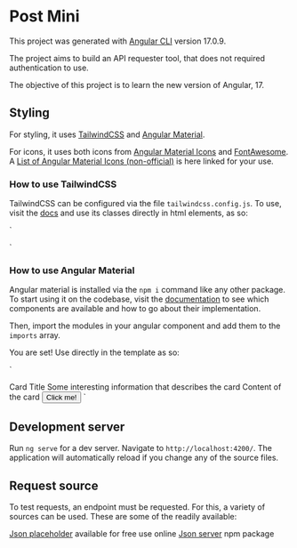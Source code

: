 # Post Mini

This project was generated with [Angular CLI](https://github.com/angular/angular-cli) version 17.0.9.

The project aims to build an API requester tool, that does not required authentication to use.

The objective of this project is to learn the new version of Angular, 17.

## Styling

For styling, it uses [TailwindCSS](https://v2.tailwindcss.com/docs) and [Angular Material](https://material.angular.io/).

For icons, it uses both icons from [Angular Material Icons](https://fonts.google.com/icons) and [FontAwesome](https://fontawesome.com/). A [List of Angular Material Icons (non-official)](https://www.angularjswiki.com/angular/angular-material-icons-list-mat-icon-list) is here linked for your use.

### How to use TailwindCSS

TailwindCSS can be configured via the file `tailwindcss.config.js`. To use, visit the [docs](https://v2.tailwindcss.com/docs) and use its classes directly in html elements, as so:

`

<div class="flex flex-row gap-2">
  <div class="bg-yellow-100 w-12 h-12"></div>
  <div class="bg-yellow-200 w-12 h-12"></div>
  <div class="bg-yellow-300 w-12 h-12"></div>
  <div class="bg-yellow-400 w-12 h-12"></div>
  <div class="bg-yellow-500 w-12 h-12"></div>
  <div class="bg-yellow-600 w-12 h-12"></div>
  <div class="bg-yellow-700 w-12 h-12"></div>
  <div class="bg-yellow-800 w-12 h-12"></div>
  <div class="bg-yellow-900 w-12 h-12"></div>
</div>
`

### How to use Angular Material

Angular material is installed via the `npm i` command like any other package. To start using it on the codebase, visit the [documentation](https://material.angular.io/components/categories) to see which components are available and how to go about their implementation.

Then, import the modules in your angular component and add them to the `imports` array.

You are set! Use directly in the template as so:

`

<mat-card>
  <mat-card-header>
    <mat-card-title>Card Title</mat-card-title>
    <mat-card-subtitle
      >Some interesting information that describes the card</mat-card-subtitle
    >
  </mat-card-header>
  <mat-card-content>
    Content of the card
  </mat-card-content>
  <mat-card-actions>
    <button
      mat-raised-button
      color="primary"
    >
      Click me!
    </button>
  </mat-card-actions>
</mat-card>
`

## Development server

Run `ng serve` for a dev server. Navigate to `http://localhost:4200/`. The application will automatically reload if you change any of the source files.

## Request source

To test requests, an endpoint must be requested. For this, a variety of sources can be used. These are some of the readily available:

[Json placeholder](https://jsonplaceholder.typicode.com) available for free use online
[Json server](https://www.npmjs.com/package/json-server) npm package
